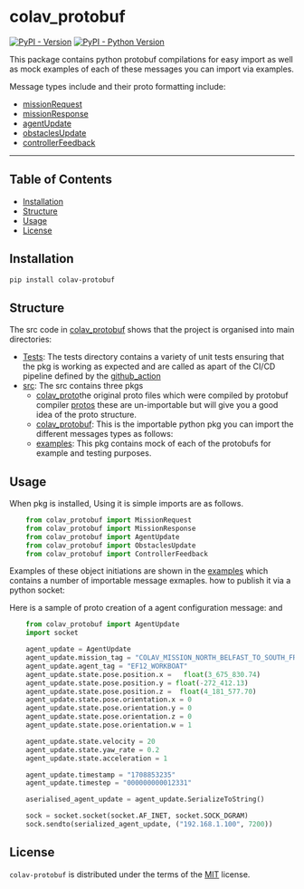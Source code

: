 # colav_protobuf

[![PyPI - Version](https://img.shields.io/pypi/v/colav-protobuf.svg)](https://pypi.org/project/colav-protobuf)
[![PyPI - Python Version](https://img.shields.io/pypi/pyversions/colav-protobuf.svg)](https://pypi.org/project/colav-protobuf)

This package contains python protobuf compilations for easy import as well as mock examples of each of these messages you can import via examples.

Message types include and their proto formatting include: 
- [missionRequest](https://github.com/RyanMcKeeQUB/colav_protobuf/tree/main/src/colav_proto/missionRequest.proto)
- [missionResponse](https://github.com/RyanMcKeeQUB/colav_protobuf/tree/main/src/colav_proto/missionResponse.proto)
- [agentUpdate](https://github.com/RyanMcKeeQUB/colav_protobuf/tree/main/src/colav_proto/agentUpdate.proto)
- [obstaclesUpdate](https://github.com/RyanMcKeeQUB/colav_protobuf/tree/main/src/colav_proto/obstaclesUpdate.proto)
- [controllerFeedback](https://github.com/RyanMcKeeQUB/colav_protobuf/tree/main/src/colav_proto/controllerFeedback.proto)

-----

## Table of Contents

- [Installation](#installation)
- [Structure](#structure)
- [Usage](#usage)
- [License](#license)

## Installation

```bash
pip install colav-protobuf
```

## Structure
The src code in [colav_protobuf](https://github.com/RyanMcKeeQUB/colav_protobuf) shows that the project is organised into main directories: 
- [Tests](https://github.com/RyanMcKeeQUB/colav_protobuf/tree/main/tests): The tests directory contains a variety of unit tests ensuring that the pkg is working as expected and are called as apart of the CI/CD pipeline defined by the [github_action](./.github/workflows/workflow.yml)
- [src](https://github.com/RyanMcKeeQUB/colav_protobuf/tree/main/src/): The src contains three pkgs
    -   [colav_proto](https://github.com/RyanMcKeeQUB/colav_protobuf/tree/main/src/colav_proto/)the original proto files which were compiled by protobuf compiler [protos](./src/colav_proto/) these are un-importable but will give you a good idea of the proto structure.
    - [colav_protobuf](https://github.com/RyanMcKeeQUB/colav_protobuf/tree/main/src/colav_protobuf/): This is the importable python pkg you can import the different messages types as follows: 
    - [examples](https://github.com/RyanMcKeeQUB/colav_protobuf/tree/main/src/colav_protobuf/examples/): This pkg contains mock of each of the protobufs for example and testing purposes.

## Usage
When pkg is installed, Using it is simple imports are as follows. 

```python
    from colav_protobuf import MissionRequest
    from colav_protobuf import MissionResponse
    from colav_protobuf import AgentUpdate
    from colav_protobuf import ObstaclesUpdate
    from colav_protobuf import ControllerFeedback
```

Examples of these object initiations are shown in the [examples](https://github.com/RyanMcKeeQUB/colav_protobuf/tree/main/src/colav_protobuf/examples/) which contains a number of importable message exmaples.
how to publish it via a python socket: 

Here is a sample of proto creation of a agent configuration message: and 

```python
    from colav_protobuf import AgentUpdate
    import socket 

    agent_update = AgentUpdate
    agent_update.mission_tag = "COLAV_MISSION_NORTH_BELFAST_TO_SOUTH_FRANCE"
    agent_update.agent_tag = "EF12_WORKBOAT"
    agent_update.state.pose.position.x =   float(3_675_830.74)
    agent_update.state.pose.position.y = float(-272_412.13)
    agent_update.state.pose.position.z =  float(4_181_577.70)
    agent_update.state.pose.orientation.x = 0
    agent_update.state.pose.orientation.y = 0
    agent_update.state.pose.orientation.z = 0
    agent_update.state.pose.orientation.w = 1

    agent_update.state.velocity = 20
    agent_update.state.yaw_rate = 0.2
    agent_update.state.acceleration = 1

    agent_update.timestamp = "1708853235"
    agent_update.timestep = "000000000012331"

    aserialised_agent_update = agent_update.SerializeToString()

    sock = socket.socket(socket.AF_INET, socket.SOCK_DGRAM)
    sock.sendto(serialized_agent_update, ("192.168.1.100", 7200))
```


## License

`colav-protobuf` is distributed under the terms of the [MIT](https://github.com/RyanMcKeeQUB/colav_protobuf/tree/main/LICENSE) license.
